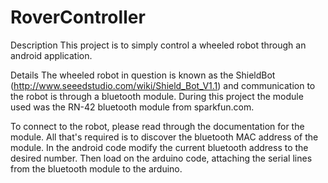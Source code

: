 # RoverController
Description
This project is to simply control a wheeled robot through an android application. 

Details
The wheeled robot in question is known as the ShieldBot (http://www.seeedstudio.com/wiki/Shield_Bot_V1.1) and communication to the robot is through a bluetooth module. During this project the module used was the RN-42 bluetooth module from sparkfun.com. 

To connect to the robot, please read through the documentation for the module. All that's required is to discover the bluetooth MAC address of the module. In the android code modify the current bluetooth address to the desired number. Then load on the arduino code, attaching the serial lines from the bluetooth module to the arduino. 





